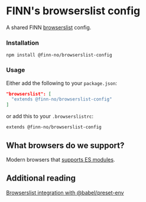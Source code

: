 # FINN's browserslist config

A shared FINN [browserslist](https://github.com/browserslist/browserslist) config.

### Installation

```
npm install @finn-no/browserslist-config
```

### Usage

Either add the following to your `package.json`:

```json
"browserslist": [
  "extends @finn-no/browserslist-config"
]
```

or add this to your `.browserslistrc`:

```
extends @finn-no/browserslist-config
```

## What browsers do we support?

Modern browsers that [supports ES modules](https://caniuse.com/es6-module).

## Additional reading

[Browserslist integration with @babel/preset-env](https://babeljs.io/docs/en/babel-preset-env#browserslist-integration)
